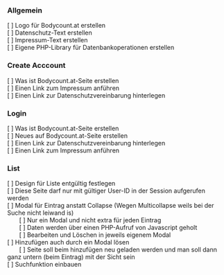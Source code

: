 <h3>Allgemein</h3>
[&nbsp;] Logo für Bodycount.at erstellen <br>
[&nbsp;] Datenschutz-Text erstellen <br>
[&nbsp;] Impressum-Text erstellen <br>
[&nbsp;] Eigene PHP-Library für Datenbankoperationen erstellen

<h3>Create Acccount</h3>
[&nbsp;] Was ist Bodycount.at-Seite erstellen <br>
[&nbsp;] Einen Link zum Impressum anführen <br>
[&nbsp;] Einen Link zur Datenschutzvereinbarung hinterlegen

<h3>Login</h3>
[&nbsp;] Was ist Bodycount.at-Seite erstellen <br>
[&nbsp;] Neues auf Bodycount.at-Seite erstellen <br>
[&nbsp;] Einen Link zur Datenschutzvereinbarung hinterlegen <br>
[&nbsp;] Einen Link zum Impressum anführen

<h3>List</h3>
[&nbsp;] Design für Liste entgültig festlegen <br>
[&nbsp;] Diese Seite darf nur mit gültiger User-ID in der Session aufgerufen werden <br>
[&nbsp;] Modal für Eintrag anstatt Collapse (Wegen Multicollapse weils bei der Suche nicht leiwand is) <br>
&nbsp;&nbsp;&nbsp;&nbsp;&nbsp;&nbsp; [&nbsp;] Nur ein Modal und nicht extra für jeden Eintrag <br>
&nbsp;&nbsp;&nbsp;&nbsp;&nbsp;&nbsp; [&nbsp;] Daten werden über einen PHP-Aufruf von Javascript geholt <br>
&nbsp;&nbsp;&nbsp;&nbsp;&nbsp;&nbsp; [&nbsp;] Bearbeiten und Löschen in jeweils eigenem Modal <br>
[&nbsp;] Hinzufügen auch durch ein Modal lösen <br>
&nbsp;&nbsp;&nbsp;&nbsp;&nbsp;&nbsp; [&nbsp;] Seite soll beim hinzufügen neu geladen werden und man soll dann ganz untern (beim Eintrag) mit der Sicht sein <br>
[&nbsp;] Suchfunktion einbauen <br>
